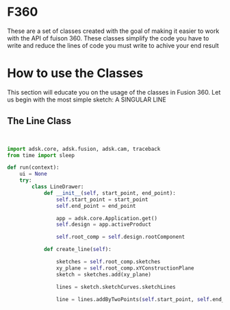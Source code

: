 # F360

These are a set of classes created with the goal of making it easier to work with the API of fuison 360. These classes simplify the code you have to write and reduce the lines of code you must write to achive your end result

# How to use the Classes 

This section will educate you on the usage of the classes in Fusion 360. Let us begin with the most simple sketch: A SINGULAR LINE

## The Line Class
```python


import adsk.core, adsk.fusion, adsk.cam, traceback
from time import sleep

def run(context):
    ui = None
    try:
        class LineDrawer:
            def __init__(self, start_point, end_point):
                self.start_point = start_point
                self.end_point = end_point

                app = adsk.core.Application.get()
                self.design = app.activeProduct

                self.root_comp = self.design.rootComponent

            def create_line(self):

                sketches = self.root_comp.sketches
                xy_plane = self.root_comp.xYConstructionPlane
                sketch = sketches.add(xy_plane)

                lines = sketch.sketchCurves.sketchLines

                line = lines.addByTwoPoints(self.start_point, self.end_point)

```
